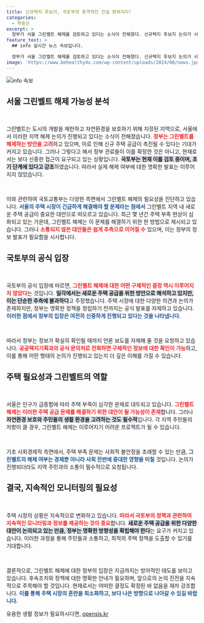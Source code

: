 ```yaml
---
title: 신규택지 후보지, 국토부의 충격적인 진실 밝혀지다!
categories:
  - 부동산
excerpt: >
  정부가 서울 그린벨트 해제를 검토하고 있다는 소식이 전해졌다. 신규택지 후보지 논의가 시작될지 이목이 집중되고 있다. 이는 주택 문제 해결의 핵심 열쇠가 될까? 클릭해서 확인해보세요!
feature_text: >
  ## info 실시간 뉴스 속보입니다.

  정부가 서울 그린벨트 해제를 검토하고 있다는 소식이 전해졌다. 신규택지 후보지 논의가 시작될지 이목이 집중되고 있다. 이는 주택 문제 해결의 핵심 열쇠가 될까? 클릭해서 확인해보세요!
image: 'https://www.behealthy4u.com/wp-content/uploads/2024/06/news.jpg'
---
```


<p><img src="https://www.behealthy4u.com/wp-content/uploads/2024/06/news.jpg" alt="info 속보" /></p>

<h2 data-ke-size="size26">서울 그린벨트 해제 가능성 분석</h2>

<p data-ke-size="size16">&nbsp;</p>

<p>그린벨트는 도시의 개발을 제한하고 자연환경을 보호하기 위해 지정된 지역으로, 서울에서 이러한 지역 해제 논의가 진행되고 있다는 소식이 전해졌습니다. <b><span style="color: #ee2323;">정부는 그린벨트를 해제하는 방안을 고려</span></b>하고 있으며, 이로 인해 신규 주택 공급이 촉진될 수 있다는 기대가 커지고 있습니다. 그러나 그렇다고 해서 정부 관료들이 이를 확정한 것은 아니고, 현재로서는 보다 신중한 접근이 요구되고 있는 상황입니다. <b><span style="background-color: #21538527;">국토부는 현재 이를 검토 중이며, 초기 단계에 있다고 강조</span></b>하였습니다. 따라서 실제 해제 여부에 대한 명확한 발표는 이루어지지 않았습니다.</p>

<p data-ke-size="size16">&nbsp;</p>

<p>이와 관련하여 국토교통부는 다양한 측면에서 그린벨트 해제의 필요성을 진단하고 있습니다. <b><span style="color: #1a5490;">서울의 주택 시장이 긴급하게 해결해야 할 문제라는 점에서</span></b> 그린벨트 지역 내 새로운 주택 공급이 중요한 대안으로 떠오르고 있습니다. 최근 몇 년간 주택 부족 현상이 심화되고 있는 가운데, 그린벨트 해제는 이 문제를 해결하기 위한 한 방법으로 제시되고 있습니다. 그러나 <b><span style="color: #ee2323;">소통되지 않은 대안들은 쉽게 추측으로 이어질 수</span></b> 있으며, 이는 정부의 정보 발표가 필요함을 시사합니다.</p>

<h2 data-ke-size="size26">국토부의 공식 입장</h2>

<p data-ke-size="size16">&nbsp;</p>

<p>국토부의 공식 입장에 따르면, <b><span style="color: #ee2323;">그린벨트 해제에 대한 어떤 구체적인 결정 역시 이루어지지 않았다</span></b>는 것입니다. <b><span style="background-color: #21538527;">일각에서는 새로운 주택 공급을 위한 방안으로 해석하고 있지만, 이는 단순한 추측에 불과하다</span></b>고 주장했습니다. 주택 시장에 대한 다양한 의견과 논의가 존재하지만, 정부는 명확한 정책을 정립하기 전까지는 공식 발표를 자제하고 있습니다. <b><span style="color: #1a5490;">이러한 점에서 정부의 입장은 여전히 신중하게 진행되고 있다는 것을 나타냅니다</span></b>.</p>

<p data-ke-size="size16">&nbsp;</p>

<p>따라서 정부는 정보가 확실히 확인될 때까지 언론 보도를 자제해 줄 것을 요청하고 있습니다. <b><span style="color: #ee2323;">공공택지기획과의 공식 문의처로 전화하면 구체적인 정보에 대한 확인이 가능</span></b>하고, 이를 통해 어떤 형태의 논의가 진행되고 있는지 더 깊은 이해를 가질 수 있습니다.</p>

<h2 data-ke-size="size26">주택 필요성과 그린벨트의 역할</h2>

<p data-ke-size="size16">&nbsp;</p>

<p>서울은 인구가 급증함에 따라 주택 부족이 심각한 문제로 대두되고 있습니다. <b><span style="color: #ee2323;">그린벨트 해제는 이러한 주택 공급 문제를 해결하기 위한 대안이 될 가능성이 존재</span></b>합니다. 그러나 <b><span style="background-color: #21538527;">자연환경 보호와 주민들의 생활 환경을 고려하는 것도 필수적</span></b>입니다. 각 지역 주민들의 저항이 클 경우, 그린벨트 해제는 이루어지기 어려운 프로젝트가 될 수 있습니다.</p>

<p data-ke-size="size16">&nbsp;</p>

<p>기초 사회경제적 측면에서, 주택 부족 문제는 사회적 불안정을 초래할 수 있는 만큼, <b><span style="color: #1a5490;">그린벨트의 해제 여부는 경제뿐 아니라 사회 전반에 중대한 영향을 미칠</span></b> 것입니다. 논의가 진행되더라도 지역 주민과의 소통이 필수적으로 요청됩니다.</p>

<h2 data-ke-size="size26">결국, 지속적인 모니터링의 필요성</h2>

<p data-ke-size="size16">&nbsp;</p>

<p>주택 시장의 상황은 지속적으로 변화하고 있습니다. <b><span style="color: #ee2323;">따라서 국토부의 정책과 관련하여 지속적인 모니터링과 정보를 제공하는 것이 중요</span></b>합니다. <b><span style="background-color: #21538527;">새로운 주택 공급을 위한 다양한 대안이 논의되고 있는 만큼, 정부는 명확한 방향성을 확립해야 한다</span></b>는 요구가 커지고 있습니다. 이러한 과정을 통해 주민들과 소통하고, 최적의 주택 정책을 도출할 수 있기를 기대합니다.</p>

<p data-ke-size="size16">&nbsp;</p>

<p>결론적으로, 그린벨트 해제에 대한 정부의 입장은 지금까지는 방어적인 태도를 보이고 있습니다. 후속조치와 정책에 대한 명확한 안내가 필요하며, 앞으로의 논의 진전을 지속적으로 주목해야 할 것입니다. 현재로서는 어떠한 결정도 확정된 바 없음을 재차 강조합니다. <b><span style="color: #1a5490;">이를 통해 주택 시장의 혼란을 최소화하고, 보다 나은 방향으로 나아갈 수 있길 바랍니다</span></b>.</p>
유용한 생활 정보가 필요하시다면, <a href="https://opensis.kr" rel="dofollow">opensis.kr</a>


